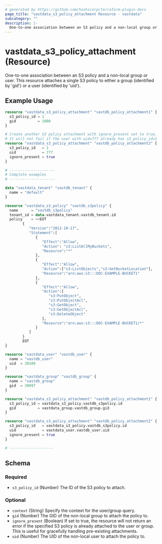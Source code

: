 ```yaml
---
# generated by https://github.com/hashicorp/terraform-plugin-docs
page_title: "vastdata_s3_policy_attachment Resource - vastdata"
subcategory: ""
description: |-
  One-to-one association between an S3 policy and a non-local group or user. This resource attaches a single S3 policy to either a group (identified by 'gid') or a user (identified by 'uid').
---
```


# vastdata_s3_policy_attachment (Resource)

One-to-one association between an S3 policy and a non-local group or user. This resource attaches a single S3 policy to either a group (identified by 'gid') or a user (identified by 'uid').

## Example Usage

```terraform
resource "vastdata_s3_policy_attachment" "vastdb_policy_attachment1" {
  s3_policy_id = 1
  gid          = 1000
}

# Create another S3 policy attachment with ignore_present set to true.
# It will not fail if the user with uid=777 already has s3_policy_id=1 attached.
resource "vastdata_s3_policy_attachment" "vastdb_policy_attachment2" {
  s3_policy_id   = 1
  uid            = 777
  ignore_present = true
}

# ---------------------
# Complete examples
# ---------------------

data "vastdata_tenant" "vastdb_tenant" {
  name = "default"
}

resource "vastdata_s3_policy" "vastdb_s3policy" {
  name      = "vastdb_s3policy"
  tenant_id = data.vastdata_tenant.vastdb_tenant.id
  policy    = <<EOT
        {
           "Version":"2012-10-17",
           "Statement":[
              {
                 "Effect":"Allow",
                 "Action": "s3:ListAllMyBuckets",
                 "Resource":"*"
              },
              {
                 "Effect":"Allow",
                 "Action":["s3:ListObjects","s3:GetBucketLocation"],
                 "Resource":"arn:aws:s3:::DOC-EXAMPLE-BUCKET1"
              },
              {
                 "Effect":"Allow",
                 "Action":[
                    "s3:PutObject",
                    "s3:PutObjectAcl",
                    "s3:GetObject",
                    "s3:GetObjectAcl",
                    "s3:DeleteObject"
                 ],
                 "Resource":"arn:aws:s3:::DOC-EXAMPLE-BUCKET1/*"
              }
           ]
        }
        EOT
}

resource "vastdata_user" "vastdb_user" {
  name = "vastdb_user"
  uid  = 30109
}

resource "vastdata_group" "vastdb_group" {
  name = "vastdb_group"
  gid  = 30097
}

resource "vastdata_s3_policy_attachment" "vastdb_policy_attachment1" {
  s3_policy_id = vastdata_s3_policy.vastdb_s3policy.id
  gid          = vastdata_group.vastdb_group.gid
}

resource "vastdata_s3_policy_attachment" "vastdb_policy_attachment2" {
  s3_policy_id   = vastdata_s3_policy.vastdb_s3policy.id
  uid            = vastdata_user.vastdb_user.uid
  ignore_present = true
}

# --------------------
```

<!-- schema generated by tfplugindocs -->
## Schema

### Required

- `s3_policy_id` (Number) The ID of the S3 policy to attach.

### Optional

- `context` (String) Specify the context for the user/group query.
- `gid` (Number) The GID of the non-local group to attach the policy to.
- `ignore_present` (Boolean) If set to true, the resource will not return an error if the specified S3 policy is already attached to the user or group. This is useful for gracefully handling pre-existing attachments.
- `uid` (Number) The UID of the non-local user to attach the policy to.
